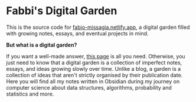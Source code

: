 # Fabbi's Digital Garden
This is the source code for [fabio-missagia.netlify.app](https://fabio-missagia.netlify.app), a digital garden filled with growing notes, essays, and eventual projects in mind.

**But what is a digital garden?**

If you want a well-made answer, [this page](https://github.com/MaggieAppleton/digital-gardeners) is all you need. Otherwise, you just need to know that a digital garden is a collection of imperfect notes, essays, and ideas growing slowly over time. 
Unlike a blog, a garden is a collection of ideas that aren't strictly organised by their publication date. Here you will find all my notes written in Obsidian during my journey on computer science about data structures, algorithms, probability and statistics and more.
